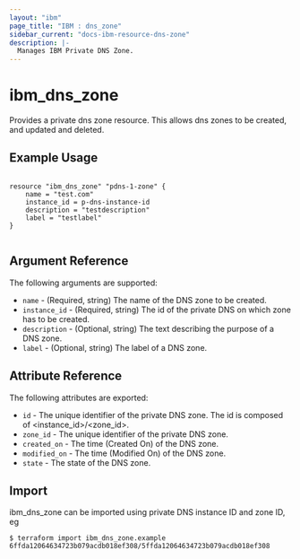 ```yaml
---
layout: "ibm"
page_title: "IBM : dns_zone"
sidebar_current: "docs-ibm-resource-dns-zone"
description: |-
  Manages IBM Private DNS Zone.
---
```


# ibm\_dns_zone

Provides a private dns zone resource. This allows dns zones to be created, and updated and deleted.

## Example Usage

```hcl

resource "ibm_dns_zone" "pdns-1-zone" {
    name = "test.com"
    instance_id = p-dns-instance-id
    description = "testdescription"
    label = "testlabel"
}


```

## Argument Reference

The following arguments are supported:

* `name` - (Required, string) The name of the DNS zone to be created.
* `instance_id` - (Required, string) The id of the private DNS on which zone has to be created. 
* `description` - (Optional, string) The text describing the purpose of a DNS zone.
* `label` -  (Optional, string) The label of a DNS zone.

## Attribute Reference

The following attributes are exported:

* `id` - The unique identifier of the private DNS zone. The id is composed of <instance_id>/<zone_id>.
* `zone_id` - The unique identifier of the private DNS zone.
* `created_on` - The time (Created On) of the DNS zone. 
* `modified_on` - The time (Modified On) of the DNS zone.
* `state` - The state of the DNS zone.

## Import

ibm_dns_zone can be imported using private DNS instance ID and zone ID, eg

```
$ terraform import ibm_dns_zone.example 6ffda12064634723b079acdb018ef308/5ffda12064634723b079acdb018ef308
```
